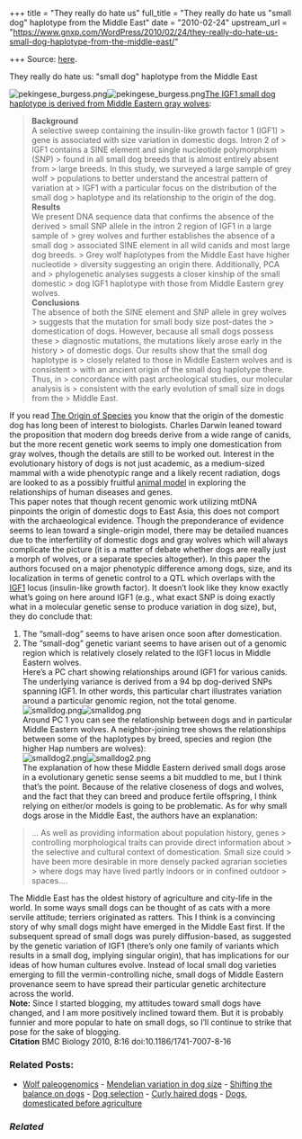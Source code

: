 +++
title = "They really do hate us"
full_title = "They really do hate us \"small dog\" haplotype from the Middle East"
date = "2010-02-24"
upstream_url = "https://www.gnxp.com/WordPress/2010/02/24/they-really-do-hate-us-small-dog-haplotype-from-the-middle-east/"

+++
Source: [here](https://www.gnxp.com/WordPress/2010/02/24/they-really-do-hate-us-small-dog-haplotype-from-the-middle-east/).

They really do hate us: "small dog" haplotype from the Middle East

![pekingese_burgess.png](https://i0.wp.com/blogs.discovermagazine.com/gnxp/files/pekingese_burgess.png?resize=252%2C344)![pekingese_burgess.png](https://i0.wp.com/blogs.discovermagazine.com/gnxp/files/pekingese_burgess.png?resize=252%2C344)[The IGF1 small dog haplotype is derived from Middle Eastern gray wolves](http://www.biomedcentral.com/1741-7007/8/16/abstract):

> **Background**  
> A selective sweep containing the insulin-like growth factor 1 (IGF1) > gene is associated with size variation in domestic dogs. Intron 2 of > IGF1 contains a SINE element and single nucleotide polymorphism (SNP) > found in all small dog breeds that is almost entirely absent from > large breeds. In this study, we surveyed a large sample of grey wolf > populations to better understand the ancestral pattern of variation at > IGF1 with a particular focus on the distribution of the small dog > haplotype and its relationship to the origin of the dog.  
> **Results**  
> We present DNA sequence data that confirms the absence of the derived > small SNP allele in the intron 2 region of IGF1 in a large sample of > grey wolves and further establishes the absence of a small dog > associated SINE element in all wild canids and most large dog breeds. > Grey wolf haplotypes from the Middle East have higher nucleotide > diversity suggesting an origin there. Additionally, PCA and > phylogenetic analyses suggests a closer kinship of the small domestic > dog IGF1 haplotype with those from Middle Eastern grey wolves.  
> **Conclusions**  
> The absence of both the SINE element and SNP allele in grey wolves > suggests that the mutation for small body size post-dates the > domestication of dogs. However, because all small dogs possess these > diagnostic mutations, the mutations likely arose early in the history > of domestic dogs. Our results show that the small dog haplotype is > closely related to those in Middle Eastern wolves and is consistent > with an ancient origin of the small dog haplotype there. Thus, in > concordance with past archeological studies, our molecular analysis is > consistent with the early evolution of small size in dogs from the > Middle East.

If you read [The Origin of Species](https://www.amazon.com/exec/obidos/ASIN/0451529065/geneexpressio-20/) you know that the origin of the domestic dog has long been of interest to biologists. Charles Darwin leaned toward the proposition that modern dog breeds derive from a wide range of canids, but the more recent genetic work seems to imply one domestication from gray wolves, though the details are still to be worked out. Interest in the evolutionary history of dogs is not just academic, as a medium-sized mammal with a wide phenotypic range and a likely recent radiation, dogs are looked to as a possibly fruitful [animal model](http://virginiahughes.com/2010/02/22/dog-genetics/) in exploring the relationships of human diseases and genes.  
This paper notes that though recent genomic work utilizing mtDNA pinpoints the origin of domestic dogs to East Asia, this does not comport with the archaeological evidence. Though the preponderance of evidence seems to lean toward a single-origin model, there may be detailed nuances due to the interfertility of domestic dogs and gray wolves which will always complicate the picture (it is a matter of debate whether dogs are really just a morph of wolves, or a separate species altogether). In this paper the authors focused on a major phenotypic difference among dogs, size, and its localization in terms of genetic control to a QTL which overlaps with the [IGF1](https://en.wikipedia.org/wiki/Insulin-like_growth_factor#IGF1.2FGH_Axis) locus (insulin-like growth factor). It doesn’t look like they know exactly what’s going on here around IGF1 (e.g., what exact SNP is doing exactly what in a molecular genetic sense to produce variation in dog size), but, they do conclude that:

  
1) The “small-dog” seems to have arisen once soon after domestication.  
2) The “small-dog” genetic variant seems to have arisen out of a genomic region which is relatively closely related to the IGF1 locus in Middle Eastern wolves.  
Here’s a PC chart showing relationships around IGF1 for various canids. The underlying variance is derived from a 94 bp dog-derived SNPs spanning IGF1. In other words, this particular chart illustrates variation around a particular genomic region, not the total genome.  
![smalldog.png](https://i0.wp.com/blogs.discovermagazine.com/gnxp/files/smalldog.png?resize=500%2C341)![smalldog.png](https://i0.wp.com/blogs.discovermagazine.com/gnxp/files/smalldog.png?resize=500%2C341)  
Around PC 1 you can see the relationship between dogs and in particular Middle Eastern wolves. A neighbor-joining tree shows the relationships between some of the haplotypes by breed, species and region (the higher Hap numbers are wolves):  
![smalldog2.png](https://i0.wp.com/blogs.discovermagazine.com/gnxp/files/smalldog2.png?resize=464%2C546)![smalldog2.png](https://i0.wp.com/blogs.discovermagazine.com/gnxp/files/smalldog2.png?resize=464%2C546)  
The explanation of how these Middle Eastern derived small dogs arose in a evolutionary genetic sense seems a bit muddled to me, but I think that’s the point. Because of the relative closeness of dogs and wolves, and the fact that they can breed and produce fertile offspring, I think relying on either/or models is going to be problematic. As for why small dogs arose in the Middle East, the authors have an explanation:

> … As well as providing information about population history, genes > controlling morphological traits can provide direct information about > the selective and cultural context of domestication. Small size could > have been more desirable in more densely packed agrarian societies > where dogs may have lived partly indoors or in confined outdoor > spaces….

The Middle East has the oldest history of agriculture and city-life in the world. In some ways small dogs can be thought of as cats with a more servile attitude; terriers originated as ratters. This I think is a convincing story of why small dogs might have emerged in the Middle East first. If the subsequent spread of small dogs was purely diffusion-based, as suggested by the genetic variation of IGF1 (there’s only one family of variants which results in a small dog, implying singular origin), that has implications for our ideas of how human cultures evolve. Instead of local small dog varieties emerging to fill the vermin-controlling niche, small dogs of Middle Eastern provenance seem to have spread their particular genetic architecture across the world.  
**Note:** Since I started blogging, my attitudes toward small dogs have changed, and I am more positively inclined toward them. But it is probably funnier and more popular to hate on small dogs, so I’ll continue to strike that pose for the sake of blogging.  
**Citation** BMC Biology 2010, 8:16 doi:10.1186/1741-7007-8-16

### Related Posts:

- [Wolf
  paleogenomics](https://www.gnxp.com/WordPress/2022/06/29/wolf-paleogenomics/) - [Mendelian variation in dog
  size](https://www.gnxp.com/WordPress/2007/04/05/mendelian-variation-in-dog-size/) - [Shifting the balance on
  dogs](https://www.gnxp.com/WordPress/2006/07/20/shifting-the-balance-on-dogs/) - [Dog
  selection](https://www.gnxp.com/WordPress/2010/01/12/dog-selection/) - [Curly haired
  dogs](https://www.gnxp.com/WordPress/2009/08/31/curly-haired-dogs/) - [Dogs, domesticated before
  agriculture](https://www.gnxp.com/WordPress/2012/10/21/dogs-domesticated-before-agriculture/)

### *Related*

[](https://www.addtoany.com/add_to/facebook?linkurl=https%3A%2F%2Fwww.gnxp.com%2FWordPress%2F2010%2F02%2F24%2Fthey-really-do-hate-us-small-dog-haplotype-from-the-middle-east%2F&linkname=They%20really%20do%20hate%20us%3A%20%22small%20dog%22%20haplotype%20from%20the%20Middle%20East "Facebook")[](https://www.addtoany.com/add_to/twitter?linkurl=https%3A%2F%2Fwww.gnxp.com%2FWordPress%2F2010%2F02%2F24%2Fthey-really-do-hate-us-small-dog-haplotype-from-the-middle-east%2F&linkname=They%20really%20do%20hate%20us%3A%20%22small%20dog%22%20haplotype%20from%20the%20Middle%20East "Twitter")[](https://www.addtoany.com/add_to/email?linkurl=https%3A%2F%2Fwww.gnxp.com%2FWordPress%2F2010%2F02%2F24%2Fthey-really-do-hate-us-small-dog-haplotype-from-the-middle-east%2F&linkname=They%20really%20do%20hate%20us%3A%20%22small%20dog%22%20haplotype%20from%20the%20Middle%20East "Email")[](https://www.addtoany.com/share)
